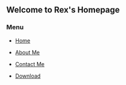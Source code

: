 ## Welcome to Rex's Homepage

###  Menu

- [Home](http://rexkayinng.com/)

- [About Me](http://rexkayinng.com/about)

- [Contact Me](http://rexkayinng.com/contact)

- [Download](http://rexkayinng.com/download)
